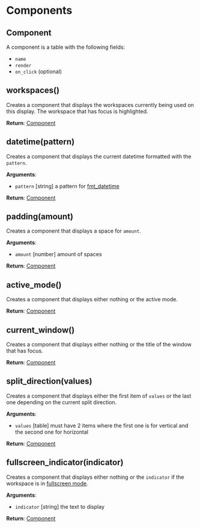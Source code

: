 # Components

## Component

A component is a table with the following fields:
* `name`
* `render`
* `on_click` (optional)

## workspaces()

Creates a component that displays the workspaces currently being used on this display. 
The workspace that has focus is highlighted.

**Return**: [Component](#component)

## datetime(pattern)

Creates a component that displays the current datetime formatted with the `pattern`.

**Arguments**:
* `pattern` [string] a pattern for [fmt_datetime](/api/general#fmt-datetime)

**Return**: [Component](#component)

## padding(amount)

Creates a component that displays a space for `amount`.

**Arguments**:
* `amount` [number] amount of spaces

**Return**: [Component](#component)

## active_mode()

Creates a component that displays either nothing or the active mode.

**Return**: [Component](#component)

## current_window()

Creates a component that displays either nothing or the title of the window that has focus.

**Return**: [Component](#component)

## split_direction(values)

Creates a component that displays either the first item of `values` or the last one depending on the current split direction.

**Arguments**:
* `values` [table] must have 2 items where the first one is for vertical and the second one for horizontal

**Return**: [Component](#component)

## fullscreen_indicator(indicator)

Creates a component that displays either nothing or the `indicator` if the workspace is in [fullscreen mode](/getting-started/fullscreen-mode).

**Arguments**:
* `indicator` [string] the text to display

**Return**: [Component](#component)
